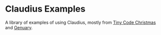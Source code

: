 # Claudius Examples

A library of examples of using Claudius, mostly from [Tiny Code Christmas](https://tcc.lovebyte.party) and [Genuary](https://genuary.art).
